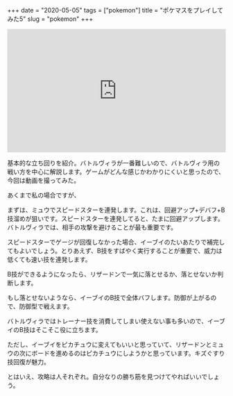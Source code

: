 +++
date = "2020-05-05"
tags = ["pokemon"]
title = "ポケマスをプレイしてみた5"
slug = "pokemon"
+++

<div style="position:relative;height:0;padding-bottom:56.25%"><iframe src="https://www.youtube.com/embed/1_sb2PriT1A?rel=0&amp;controls=0&amp;showinfo=0&amp;ecver=2" width="640" height="360" frameborder="0" allow="accelerometer; autoplay; encrypted-media; gyroscope; picture-in-picture" style="position:absolute;width:100%;height:100%;left:0" allowfullscreen></iframe></div>

基本的な立ち回りを紹介。バトルヴィラが一番難しいので、バトルヴィラ用の戦い方を中心に解説します。ゲームがどんな感じかわかりにくいと思ったので、今回は動画を撮ってみた。

あくまで私の場合ですが、

まずは、ミュウでスピードスターを連発します。これは、回避アップ+デバフ+B技溜めが狙いです。スピードスターを連発してると、たまに回避アップします。バトルヴィラでは、相手の攻撃を避けることが最も重要です。

スピードスターでゲージが回復しなかった場合、イーブイのたいあたりで補完してもよいでしょう。とりあえず、B技をすばやく実行することが重要で、威力は低くても速い技を連発します。

B技ができるようになったら、リザードンで一気に落とせるか、落とせないか判断します。

もし落とせないようなら、イーブイのB技で全体バフします。防御が上がるので、防御型で戦えます。

バトルヴィラではトレーナー技を消費してしまい使えない事も多いので、イーブイのB技はそこそこ役に立ちます。

ただし、イーブイをピカチュウに変えてもいいと思っていて、リザードンとミュウの次にボードを進めるのはピカチュウにしようかと思っています。キズぐすり技回復が魅力。

とはいえ、攻略は人それぞれ。自分なりの勝ち筋を見つけてやればいいでしょう。


